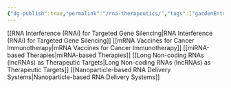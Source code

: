 ```yaml
---
{"dg-publish":true,"permalink":"/rna-therapeutics/","tags":["gardenEntry"]}
---
```


[[RNA Interference (RNAi) for Targeted Gene Silencing\|RNA Interference (RNAi) for Targeted Gene Silencing]]
[[mRNA Vaccines for Cancer Immunotherapy\|mRNA Vaccines for Cancer Immunotherapy]]
[[miRNA-based Therapies\|miRNA-based Therapies]]
[[Long Non-coding RNAs (lncRNAs) as Therapeutic Targets\|Long Non-coding RNAs (lncRNAs) as Therapeutic Targets]]
[[Nanoparticle-based RNA Delivery Systems\|Nanoparticle-based RNA Delivery Systems]]



